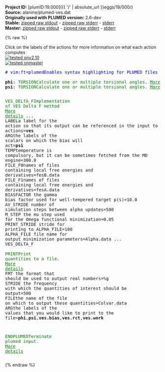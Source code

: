 **Project ID:** [plumID:19.000]({{ '/' | absolute_url }}eggs/19/000/)  
**Source:** alanine/plumed-ves.dat  
**Originally used with PLUMED version:** 2.6-dev  
**Stable:** [zipped raw stdout](plumed-ves.dat.plumed.stdout.txt.zip) - [zipped raw stderr](plumed-ves.dat.plumed.stderr.txt.zip) - [stderr](plumed-ves.dat.plumed.stderr)  
**Master:** [zipped raw stdout](plumed-ves.dat.plumed_master.stdout.txt.zip) - [zipped raw stderr](plumed-ves.dat.plumed_master.stderr.txt.zip) - [stderr](plumed-ves.dat.plumed_master.stderr)  

{% raw %}
<div class="plumedpreheader">
<div class="headerInfo" id="value_details_data/alanine/plumed-ves.dat"> Click on the labels of the actions for more information on what each action computes </div>
<div class="containerBadge">
<div class="headerBadge"><a href="plumed-ves.dat.plumed.stderr"><img src="https://img.shields.io/badge/v2.10-passing-green.svg" alt="tested onv2.10" /></a></div>
<div class="headerBadge"><a href="plumed-ves.dat.plumed_master.stderr"><img src="https://img.shields.io/badge/master-passing-green.svg" alt="tested onmaster" /></a></div>
</div>
</div>
<pre class="plumedlisting">
<span class="plumedtooltip" style="color:blue"># vim:ft=plumed<span class="right">Enables syntax highlighting for PLUMED files in vim. See <a href="https://www.plumed.org/doc-master/user-doc/html/vim">here for more details. </a><i></i></span></span>
<br/><b name="data/alanine/plumed-ves.datphi" onclick='showPath("data/alanine/plumed-ves.dat","data/alanine/plumed-ves.datphi","data/alanine/plumed-ves.datphi","brown")'>phi</b>: <span class="plumedtooltip" style="color:green">TORSION<span class="right">Calculate one or multiple torsional angles. <a href="https://www.plumed.org/doc-master/user-doc/html/TORSION" style="color:green">More details</a><i></i></span></span> <span class="plumedtooltip">ATOMS<span class="right">the four atoms involved in the torsional angle<i></i></span></span>=5,7,9,15
<span style="display:none;" id="data/alanine/plumed-ves.datphi">The TORSION action with label <b>phi</b> calculates the following quantities:<table  align="center" frame="void" width="95%" cellpadding="5%"><tr><td width="5%"><b> Quantity </b>  </td><td><b> Description </b> </td></tr><tr><td width="5%">phi.value</td><td>the TORSION involving these atoms</td></tr></table></span><b name="data/alanine/plumed-ves.datpsi" onclick='showPath("data/alanine/plumed-ves.dat","data/alanine/plumed-ves.datpsi","data/alanine/plumed-ves.datpsi","brown")'>psi</b>: <span class="plumedtooltip" style="color:green">TORSION<span class="right">Calculate one or multiple torsional angles. <a href="https://www.plumed.org/doc-master/user-doc/html/TORSION" style="color:green">More details</a><i></i></span></span> <span class="plumedtooltip">ATOMS<span class="right">the four atoms involved in the torsional angle<i></i></span></span>=7,9,15,17

<span style="display:none;" id="data/alanine/plumed-ves.datpsi">The TORSION action with label <b>psi</b> calculates the following quantities:<table  align="center" frame="void" width="95%" cellpadding="5%"><tr><td width="5%"><b> Quantity </b>  </td><td><b> Description </b> </td></tr><tr><td width="5%">psi.value</td><td>the TORSION involving these atoms</td></tr></table></span><span class="plumedtooltip" style="color:green">VES_DELTA_F<span class="right">Implementation of VES Delta F method <a href="https://www.plumed.org/doc-master/user-doc/html/VES_DELTA_F" style="color:green">More details</a><i></i></span></span> ...
  <span class="plumedtooltip">LABEL<span class="right">a label for the action so that its output can be referenced in the input to other actions<i></i></span></span>=<b name="data/alanine/plumed-ves.datves" onclick='showPath("data/alanine/plumed-ves.dat","data/alanine/plumed-ves.datves","data/alanine/plumed-ves.datves","brown")'>ves</b>
  <span class="plumedtooltip">ARG<span class="right">the labels of the scalars on which the bias will act<i></i></span></span>=<b name="data/alanine/plumed-ves.datpsi">psi</b>
  <span class="plumedtooltip">TEMP<span class="right">temperature is compulsory, but it can be sometimes fetched from the MD engine<i></i></span></span>=300.0
  <span class="plumedtooltip">FILE_F0<span class="right">names of files containing local free energies and derivatives<i></i></span></span>=fesB.data
  <span class="plumedtooltip">FILE_F1<span class="right">names of files containing local free energies and derivatives<i></i></span></span>=fesA.data
  <span class="plumedtooltip">BIASFACTOR<span class="right"> the gamma bias factor used for well-tempered target p(s)<i></i></span></span>=10.0
  <span class="plumedtooltip">AV_STRIDE<span class="right"> number of simulation steps between alpha updates<i></i></span></span>=500
  <span class="plumedtooltip">M_STEP<span class="right"> the mu step used for the Omega functional minimization<i></i></span></span>=0.05
  <span class="plumedtooltip">PRINT_STRIDE<span class="right"> stride for printing to ALPHA_FILE<i></i></span></span>=100
  <span class="plumedtooltip">ALPHA_FILE<span class="right"> file name for output minimization parameters<i></i></span></span>=Alpha.data
... VES_DELTA_F
<br/><span style="display:none;" id="data/alanine/plumed-ves.datves">The VES_DELTA_F action with label <b>ves</b> calculates the following quantities:<table  align="center" frame="void" width="95%" cellpadding="5%"><tr><td width="5%"><b> Quantity </b>  </td><td><b> Description </b> </td></tr><tr><td width="5%">ves.bias</td><td>the instantaneous value of the bias potential</td></tr><tr><td width="5%">ves.rct</td><td>the reweighting factor c(t)</td></tr><tr><td width="5%">ves.work</td><td>the work done by the bias in one AV_STRIDE</td></tr></table></span><span class="plumedtooltip" style="color:green">PRINT<span class="right">Print quantities to a file. <a href="https://www.plumed.org/doc-master/user-doc/html/PRINT" style="color:green">More details</a><i></i></span></span> <span class="plumedtooltip">FMT<span class="right"> the format that should be used to output real numbers<i></i></span></span>=%g <span class="plumedtooltip">STRIDE<span class="right"> the frequency with which the quantities of interest should be output<i></i></span></span>=500   <span class="plumedtooltip">FILE<span class="right">the name of the file on which to output these quantities<i></i></span></span>=Colvar.data <span class="plumedtooltip">ARG<span class="right">the labels of the values that you would like to print to the file<i></i></span></span>=<b name="data/alanine/plumed-ves.datphi">phi</b>,<b name="data/alanine/plumed-ves.datpsi">psi</b>,<b name="data/alanine/plumed-ves.datves">ves.bias</b>,<b name="data/alanine/plumed-ves.datves">ves.rct</b>,<b name="data/alanine/plumed-ves.datves">ves.work</b>

<span style="display:none;" id="data/alanine/plumed-ves.dat">The PRINT action with label <b></b> calculates something</span><span class="plumedtooltip" style="color:green">ENDPLUMED<span class="right">Terminate plumed input. <a href="https://www.plumed.org/doc-master/user-doc/html/ENDPLUMED" style="color:green">More details</a><i></i></span></span><span style="color:blue" class="comment">
</span></pre>
{% endraw %}

